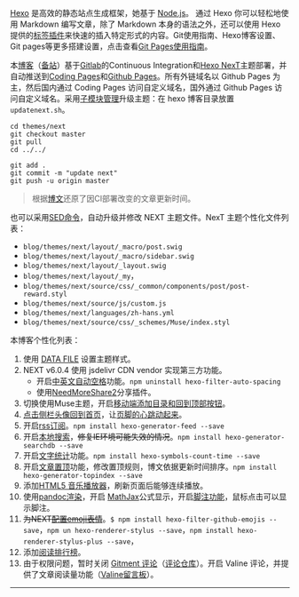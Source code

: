 
[Hexo](https://hexo.io/zh-cn/) 是高效的静态站点生成框架，她基于 [Node.js](https://nodejs.org/)。 通过 Hexo 你可以轻松地使用 Markdown 编写文章，除了 Markdown 本身的语法之外，还可以使用 Hexo 提供的[标签插件](https://hexo.io/zh-cn/docs/tag-plugins.html)来快速的插入特定形式的内容。Git使用指南、Hexo博客设置、Git pages等更多搭建设置，点击查看[Git Pages使用指南](https://sli1989.github.io/2017/04/02/github-for-win/)。

本[博客](https://sli1989.github.io)（[备站](https://sli1989.gitlab.io/)）基于[Gitlab](https://pages.gitlab.io/)的Continuous Integration和[Hexo NexT](https://theme-next.org/)主题部署，并自动推送到[Coding Pages](https://pages.coding.me/)和[Github Pages](https://pages.github.com/)。所有外链域名以 Github Pages 为主，然后国内通过 Coding Pages 访问自定义域名，国外通过 Github Pages 访问自定义域名。采用[子模块管理](https://sli1989.github.io/2017/04/02/github-for-win/#git-submodule)升级主题：在 hexo 博客目录放置`updatenext.sh`。

```git
cd themes/next
git checkout master
git pull
cd ../../

git add .
git commit -m "update next"
git push -u origin master
```

> 根据[博文](https://wafer.li/Hexo/%E8%A7%A3%E5%86%B3%20Travis%20CI%20%E6%80%BB%E6%98%AF%E6%9B%B4%E6%96%B0%E6%97%A7%E5%8D%9A%E5%AE%A2%E7%9A%84%E9%97%AE%E9%A2%98/)还原了因CI部署改变的文章更新时间。

也可以采用[SED命令](https://github.com/sli1989/HEXO-NEXT-CUSTOM/blob/master/FixNext/fixNext.sh)，自动升级并修改 NEXT 主题文件。NexT 主题个性化文件列表：

- `blog/themes/next/layout/_macro/post.swig`
- `blog/themes/next/layout/_macro/sidebar.swig`
- `blog/themes/next/layout/_layout.swig`
- `blog/themes/next/layout/_my`，
- `blog/themes/next/source/css/_common/components/post/post-reward.styl`
- `blog/themes/next/source/js/custom.js`
- `blog/themes/next/languages/zh-hans.yml`
- `blog/themes/next/source/css/_schemes/Muse/index.styl`

本博客个性化列表：

1. 使用 [DATA FILE](https://github.com/sli1989/HEXO-NEXT-CUSTOM/tree/master/source/_data) 设置主题样式。
2. NEXT v6.0.4 使用 jsdelivr CDN vendor 实现第三方功能。
    - 开启[中英文自动空格](https://sli1989.github.io/2017/04/02/github-for-win/#hexo-spacing)功能。`npm uninstall hexo-filter-auto-spacing`
    - 使用[NeedMoreShare2](https://sli1989.github.io/2017/04/02/github-for-win/#hexo-share)分享插件。
1. 切换使用Muse主题，开启[移动端添加目录和回到顶部按钮](https://sli1989.github.io/2017/04/02/github-for-win/#hexo-mobile)。
1. [点击侧栏头像回到首页](https://sli1989.github.io/2017/04/02/github-for-win/#hexo-avatar)，让[页脚的心跳动起来](https://sli1989.github.io/2017/04/02/github-for-win/#hexo-heart)。
1. 开启[rss订阅](https://sli1989.github.io/2017/04/02/github-for-win/#hexo-rss)。`npm install hexo-generator-feed --save`
2. 开启[本地搜索](https://sli1989.github.io/2017/04/02/github-for-win/#local-search)，~~修复IE环境可能失效的情况~~。`npm install hexo-generator-searchdb --save`
3. 开启[文字统计](https://sli1989.github.io/2017/04/02/github-for-win/#hexo-wordcount)功能。`npm install hexo-symbols-count-time --save`
4. 开启[文章置顶](https://sli1989.github.io/2017/04/02/github-for-win/#hexo-topindex)功能，修改置顶规则，博文依据更新时间排序。`npm install hexo-generator-topindex --save`
6. 添加[HTML5 音乐播放器](https://sli1989.github.io/2017/04/02/github-for-win/#h5palyer)，刷新页面后能够连续播放。
8. 使用[pandoc渲染](https://sli1989.github.io/2016/10/17/markdown-user-guide/#hexo-pandoc)，开启 [MathJax](https://sli1989.github.io/2016/10/17/markdown-user-guide/#hexo-mathjax)公式显示，开启[脚注功能](https://sli1989.github.io/2016/10/17/markdown-user-guide/#hexo-footnotes)，鼠标点击可以显示脚注。
9. ~~为NEXT[配置emoji表情](https://sli1989.github.io/2016/10/17/markdown-user-guide/#hexo-emoji)~~。`$ npm install hexo-filter-github-emojis --save`，`npm un hexo-renderer-stylus --save`，`npm install hexo-renderer-stylus-plus --save`，
1. 添加[阅读排行榜](https://sli1989.github.io/2017/04/02/github-for-win/#hexo-hit)。
1. 由于权限问题，暂时关闭 [Gitment 评论](https://sli1989.github.io/2017/04/02/github-for-win/#gitment)（[评论仓库](https://github.com/sli1989/gitment-comments/issues)）。开启 Valine 评论，并提供了文章阅读量功能（[Valine留言板](https://sli1989.github.io/comments/)）。


---
